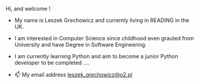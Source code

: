 Hi, and welcome !
- My name is Leszek Grechowicz and currently living in READING in the UK. 
- I am interested in Computer Science since childhood even grauted from University and have Degree in Software Engineering.
- I am currently learning Python and aim to become a junior Python developer
to be completed ....


- 📫 My email address leszek_grechowicz@o2.pl

<!---
LesioG/LesioG is a ✨ special ✨ repository because its `README.md` (this file) appears on your GitHub profile.
You can click the Preview link to take a look at your changes.
--->
